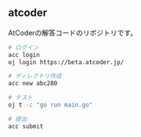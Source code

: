 ## atcoder

AtCoderの解答コードのリポジトリです。

```sh
# ログイン
acc login
oj login https://beta.atcoder.jp/

# ディレクトリ作成
acc new abc280

# テスト
oj t -c "go run main.go"

# 提出
acc submit
```
